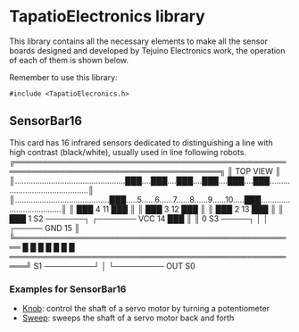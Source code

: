 # TapatioElectronics library


This library contains all the necessary elements to make all the sensor boards designed and developed by Tejuino Electronics work, the operation of each of them is shown below.

Remember to use this library:

```
#include <TapatioElecronics.h>
```

## SensorBar16

This card has 16 infrared sensors dedicated to distinguishing a line with high contrast (black/white), usually used in line following robots.
╔═══════════════════════════════════════════════════════════════════════════════════════╗
║                                              TOP VIEW                                 ║
║.................................................███....███....███....███....███....███............................................║
║..........................................███.....5......6......7......8......9......10.....███....................................║
║                          ███     4                                                11    ███                           ║
║                   ███     3                                                              12    ███                    ║
║            ███     2                                                                            13    ███             ║
║     ███     1                              S2 ───────┐       ┌─────── VCC                              14    ███      ║
║      0                                     S3 ─────┐ │       │ ┌───── GND                                     15      ║
╚═══════════════════════════════════════════════════ █ █ █ █ █ █ █ ═════════════════════════════════════════════════════╝
S1 ─────────┘  │ └───────── OUT
S0 

### Examples for SensorBar16

* [Knob](https://www.arduino.cc/en/Tutorial/Knob): control the shaft of a servo motor by turning a potentiometer
* [Sweep](https://www.arduino.cc/en/Tutorial/LibraryExamples/Sweep): sweeps the shaft of a servo motor back and forth

